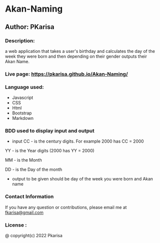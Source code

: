 # Akan-Naming

## Author: PKarisa

### Description: 
a web application that takes a user's birthday and calculates the day of the week they were born and then depending on their gender outputs their Akan Name.

### Live page: https://pkarisa.github.io/Akan-Naming/
### Language used: 
* Javascript
* CSS
* Html
* Bootstrap
* Markdown

### BDD used to display input and output
* input
 CC - is the century digits. For example 2000 has CC = 2000

 YY - is the Year digits (2000 has YY = 2000)

 MM -  is the Month

 DD - is the Day of the month 
 * output to be given should be day of the week you were born and Akan name


### Contact Information
If you have any question or contributions, please email me at [fkarisa@gmail.com](fkarisa@gmail.com)

### License :
@ copyright(c) 2022 Pkarisa
